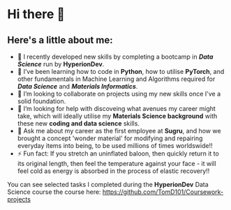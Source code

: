 # Hi there 👋

<!--
**TomD101/TomD101** is a ✨ _special_ ✨ repository because its `README.md` (this file) appears on your GitHub profile.
-->
## Here's a little about me:
- 🔭 I recently developed new skills by completing a bootcamp in ***Data Science*** run by **HyperionDev**.
- 🌱 I’ve been learning how to code in **Python**, how to utilise **PyTorch**, and other fundamentals in Machine Learning and Algorithms required for ***Data Science*** and ***Materials Informatics***.
- 👯 I’m looking to collaborate on projects using my new skills once I've a solid foundation.
- 🤔 I’m looking for help with discoveing what avenues my career might take, which will ideally utilise my **Materials Science background** with these new **coding and data science** skills.
- 💬 Ask me about my career as the first employee at **Sugru**, and how we brought a concept 'wonder material' for modifying and repairing everyday items into being, to be used millions of times worldswide!!
- ⚡ Fun fact: If you stretch an uninflated baloon, then quickly return it to its original length, then feel the temperature against your face - it will feel cold as energy is absorbed in the process of elastic recovery!!

You can see selected tasks I completed during the **HyperionDev** Data Science course the course here: https://github.com/TomD101/Coursework-projects
